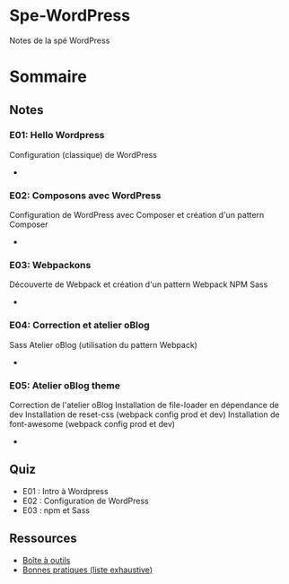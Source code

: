 # Spe-WordPress
Notes de la spé WordPress

# Sommaire
## Notes
### E01: Hello Wordpress
Configuration (classique) de WordPress
- []()

### E02: Composons avec WordPress
Configuration de WordPress avec Composer et création d'un pattern Composer
- []()

### E03: Webpackons
Découverte de Webpack et création d'un pattern Webpack
NPM
Sass
- []()

### E04: Correction et atelier oBlog
Sass
Atelier oBlog (utilisation du pattern Webpack)
- []()

### E05: Atelier oBlog theme
Correction de l'atelier oBlog
Installation de file-loader en dépendance de dev
Installation de reset-css (webpack config prod et dev)
Installation de font-awesome (webpack config prod et dev)
- []()

## Quiz
- E01 : Intro à Wordpress
- E02 : Configuration de WordPress
- E03 : npm et Sass

## Ressources
- [Boîte à outils]()
- [Bonnes pratiques (liste exhaustive)]()
